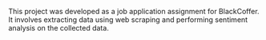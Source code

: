 This project was developed as a job application assignment for BlackCoffer. It involves extracting data using web scraping and performing sentiment analysis on the collected data.
